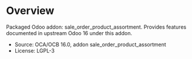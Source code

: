 # Overview

Packaged Odoo addon: sale_order_product_assortment. Provides features documented in upstream Odoo 16 under this addon.

- Source: OCA/OCB 16.0, addon sale_order_product_assortment
- License: LGPL-3
